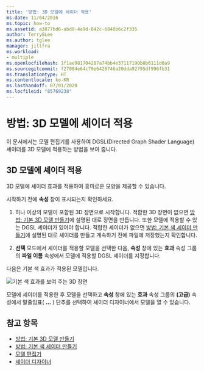 ```yaml
---
title: '방법: 3D 모델에 셰이더 적용'
ms.date: 11/04/2016
ms.topic: how-to
ms.assetid: a3877bd6-abd8-4a9d-842c-6848b6c2f335
author: TerryGLee
ms.author: tglee
manager: jillfra
ms.workload:
- multiple
ms.openlocfilehash: 1f1ae981704287a74bb4e37117190b8b6111d0a9
ms.sourcegitcommit: f27084e64c79e6428746a20dda92795df996fb31
ms.translationtype: HT
ms.contentlocale: ko-KR
ms.lasthandoff: 07/01/2020
ms.locfileid: "85769238"
---
```

# <a name="how-to-apply-a-shader-to-a-3d-model"></a>방법: 3D 모델에 셰이더 적용

이 문서에서는 모델 편집기를 사용하여 DGSL(Directed Graph Shader Language) 셰이더를 3D 모델에 적용하는 방법을 보여 줍니다.

## <a name="apply-a-shader-to-a-3d-model"></a>3D 모델에 셰이더 적용

3D 모델에 셰이더 효과를 적용하여 흥미로운 모양을 제공할 수 있습니다.

시작하기 전에 **속성** 창이 표시되는지 확인하세요.

1. 하나 이상의 모델이 포함된 3D 장면으로 시작합니다. 적합한 3D 장면이 없으면 [방법: 기본 3D 모델 만들기](../designers/how-to-create-a-basic-3-d-model.md)에 설명된 대로 장면을 만듭니다. 또한 모델에 적용할 수 있는 DGSL 셰이더가 있어야 합니다. 적합한 셰이더가 없으면 [방법: 기본 색 셰이더 만들기](../designers/how-to-create-a-basic-color-shader.md)에 설명된 대로 셰이더를 만들고 계속하기 전에 파일에 저장했는지 확인합니다.

2. **선택** 모드에서 셰이더를 적용할 모델을 선택한 다음, **속성** 창에 있는 **효과** 속성 그룹의 **파일 이름** 속성에서 모델에 적용할 DGSL 셰이더를 지정합니다.

다음은 기본 색 효과가 적용된 모델입니다.

![기본 색 효과를 보여 주는 3D 장면](../designers/media/digit-3d-model-effect.png)

모델에 셰이더를 적용한 후 모델을 선택하고 **속성** 창에 있는 **효과** 속성 그룹의 **(고급)** 속성에서 말줄임표( **...** ) 단추를 선택하여 셰이더 디자이너에서 모델을 열 수 있습니다.

## <a name="see-also"></a>참고 항목

- [방법: 기본 3D 모델 만들기](../designers/how-to-create-a-basic-3-d-model.md)
- [방법: 기본 색 셰이더 만들기](../designers/how-to-create-a-basic-color-shader.md)
- [모델 편집기](../designers/model-editor.md)
- [셰이더 디자이너](../designers/shader-designer.md)
